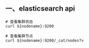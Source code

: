 
## 一、elasticsearch api
```
# 查看集群状态
curl ${nodename}:9200

# 查看集群节点
curl ${nodename}:9200/_cat/nodes?v
```
